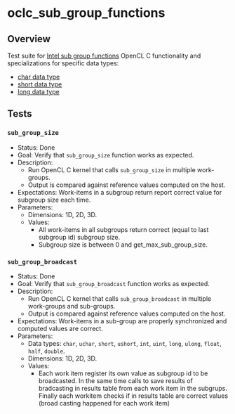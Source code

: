 # oclc_sub_group_functions

## Overview
Test suite for
[Intel sub group functions](https://www.khronos.org/registry/OpenCL/extensions/intel/cl_intel_subgroups.html)
OpenCL C functionality and specializations for specific data types:
* [char data type](https://www.khronos.org/registry/OpenCL/extensions/intel/cl_intel_subgroups_char.html)
* [short data type](https://www.khronos.org/registry/OpenCL/extensions/intel/cl_intel_subgroups_short.html)
* [long data type](https://www.khronos.org/registry/OpenCL/extensions/intel/cl_intel_subgroups_long.html)

## Tests

### `sub_group_size`
* Status: Done
* Goal: Verify that `sub_group_size` function works as expected.
* Description: 
  * Run OpenCL C kernel that calls `sub_group_size` in multiple work-groups.
  * Output is compared against reference values computed on the host.
* Expectations: Work-items in a subgroup return report correct value for subgroup size each time.
* Parameters:
  * Dimensions: 1D, 2D, 3D.
  * Values:
    * All work-items in all subgroups return correct (equal to last subgroup id) subgroup size. 
    * Subgroup size is between 0 and get_max_sub_group_size.

### `sub_group_broadcast`
* Status: Done
* Goal: Verify that `sub_group_broadcast` function works as expected.
* Description: 
  * Run OpenCL C kernel that calls `sub_group_broadcast` in multiple work-groups and sub-groups.
  * Output is compared against reference values computed on the host.
* Expectations: Work-items in a sub-group are properly synchronized and computed values are correct.
* Parameters:
  * Data types: `char`, `uchar`, `short`, `ushort`, `int`, `uint`, `long`, `ulong`, `float`, `half`, `double`.
  * Dimensions: 1D, 2D, 3D.
  * Values:
    * Each work item register its own value as subgroup id to be broadcasted. In the same time calls to
    save results of bradcasting in results table from each work item in the subgrups. Finally each
    workitem checks if in results table are correct values (broad casting happened for each work item)

